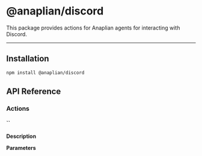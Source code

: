 # **@anaplian/discord**

This package provides actions for Anaplian agents for interacting with Discord.

---

## **Installation**

```bash
npm install @anaplian/discord
```

## **API Reference**

### **Actions**

#### ``

**Description**

**Parameters**
